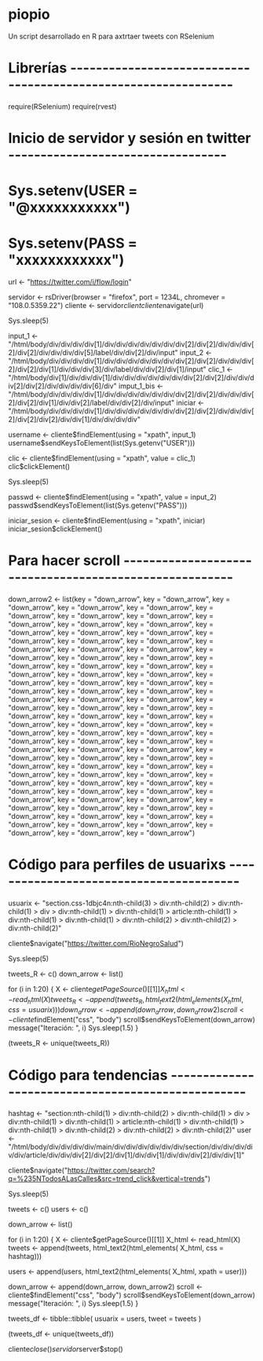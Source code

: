 # piopio
Un script desarrollado en R para axtrtaer tweets con RSelenium

# Librerías ---------------------------------------------------------------

require(RSelenium)
require(rvest)

# Inicio de servidor y sesión en twitter ----------------------------------

# Sys.setenv(USER = "@xxxxxxxxxxx")
# Sys.setenv(PASS = "xxxxxxxxxxxx")

url <- "https://twitter.com/i/flow/login"

servidor <- rsDriver(browser = "firefox", port = 1234L, chromever = "108.0.5359.22")
cliente <- servidor$client             
cliente$navigate(url) 

Sys.sleep(5)

input_1 <- "/html/body/div/div/div/div[1]/div/div/div/div/div/div/div[2]/div[2]/div/div/div[2]/div[2]/div/div/div/div[5]/label/div/div[2]/div/input"
input_2 <- "/html/body/div/div/div/div[1]/div/div/div/div/div/div/div[2]/div[2]/div/div/div[2]/div[2]/div[1]/div/div/div[3]/div/label/div/div[2]/div[1]/input"
clic_1 <- "/html/body/div[1]/div/div/div[1]/div/div/div/div/div/div/div[2]/div[2]/div/div/div[2]/div[2]/div/div/div/div[6]/div"
imput_1_bis <- "/html/body/div/div/div/div[1]/div/div/div/div/div/div/div[2]/div[2]/div/div/div[2]/div[2]/div[1]/div/div[2]/label/div/div[2]/div/input"
iniciar <- "/html/body/div/div/div/div[1]/div/div/div/div/div/div/div[2]/div[2]/div/div/div[2]/div[2]/div[2]/div/div[1]/div/div/div/div"

username <- cliente$findElement(using = "xpath", input_1)
username$sendKeysToElement(list(Sys.getenv("USER")))

clic <- cliente$findElement(using = "xpath", value = clic_1)
clic$clickElement() 

Sys.sleep(5)

passwd <- cliente$findElement(using = "xpath", value = input_2)
passwd$sendKeysToElement(list(Sys.getenv("PASS")))

iniciar_sesion <- cliente$findElement(using = "xpath", iniciar)
iniciar_sesion$clickElement() 


# Para hacer scroll -------------------------------------------------------

down_arrow2 <- list(key = "down_arrow", key = "down_arrow", 
                    key = "down_arrow", key = "down_arrow", 
                    key = "down_arrow", key = "down_arrow", 
                    key = "down_arrow", key = "down_arrow", 
                    key = "down_arrow", key = "down_arrow", 
                    key = "down_arrow", key = "down_arrow", 
                    key = "down_arrow", key = "down_arrow", 
                    key = "down_arrow", key = "down_arrow", 
                    key = "down_arrow", key = "down_arrow", 
                    key = "down_arrow", key = "down_arrow", 
                    key = "down_arrow", key = "down_arrow", 
                    key = "down_arrow", key = "down_arrow", 
                    key = "down_arrow", key = "down_arrow", 
                    key = "down_arrow", key = "down_arrow", 
                    key = "down_arrow", key = "down_arrow", 
                    key = "down_arrow", key = "down_arrow", 
                    key = "down_arrow", key = "down_arrow", 
                    key = "down_arrow", key = "down_arrow", 
                    key = "down_arrow", key = "down_arrow", 
                    key = "down_arrow", key = "down_arrow", 
                    key = "down_arrow", key = "down_arrow", 
                    key = "down_arrow", key = "down_arrow", 
                    key = "down_arrow", key = "down_arrow", 
                    key = "down_arrow", key = "down_arrow", 
                    key = "down_arrow", key = "down_arrow", 
                    key = "down_arrow", key = "down_arrow", 
                    key = "down_arrow", key = "down_arrow", 
                    key = "down_arrow", key = "down_arrow", 
                    key = "down_arrow", key = "down_arrow", 
                    key = "down_arrow", key = "down_arrow", 
                    key = "down_arrow", key = "down_arrow", 
                    key = "down_arrow", key = "down_arrow", 
                    key = "down_arrow", key = "down_arrow", 
                    key = "down_arrow", key = "down_arrow", 
                    key = "down_arrow", key = "down_arrow", 
                    key = "down_arrow", key = "down_arrow", 
                    key = "down_arrow", key = "down_arrow", 
                    key = "down_arrow", key = "down_arrow", 
                    key = "down_arrow", key = "down_arrow", 
                    key = "down_arrow", key = "down_arrow", 
                    key = "down_arrow", key = "down_arrow", 
                    key = "down_arrow", key = "down_arrow", 
                    key = "down_arrow", key = "down_arrow")

# Código para perfiles de usuarixs ----------------------------------------

usuarix <- "section.css-1dbjc4n:nth-child(3) > div:nth-child(2) > div:nth-child(1) > div > div:nth-child(1) > div:nth-child(1) > article:nth-child(1) > div:nth-child(1) > div:nth-child(1) > div:nth-child(2) > div:nth-child(2) > div:nth-child(2)"

cliente$navigate("https://twitter.com/RioNegroSalud") 

Sys.sleep(5)

tweets_R <- c()
down_arrow <- list()

for (i in 1:20) {
  X <- cliente$getPageSource()[[1]]
  X_html <- read_html(X)
  tweets_R <- append(tweets_R, 
                     html_text2(html_elements(
                       X_html, css = usuarix)))
  down_arrow <- append(down_arrow, down_arrow2)
  scroll <- cliente$findElement("css", "body")
  scroll$sendKeysToElement(down_arrow)
  message("Iteración: ", i)
  Sys.sleep(1.5)
}

(tweets_R <- unique(tweets_R))


# Código para tendencias --------------------------------------------------

hashtag <- "section:nth-child(1) > div:nth-child(2) > div:nth-child(1) > div > div:nth-child(1) > div:nth-child(1) > article:nth-child(1) > div:nth-child(1) > div:nth-child(1) > div:nth-child(2) > div:nth-child(2) > div:nth-child(2)"
user <- "/html/body/div/div/div/div/main/div/div/div/div/div/div/section/div/div/div/div/div/article/div/div/div[2]/div[2]/div[1]/div/div[1]/div/div/div[2]/div/div[1]"

cliente$navigate("https://twitter.com/search?q=%235NTodosALasCalles&src=trend_click&vertical=trends") 

Sys.sleep(5)

tweets <- c()
users <- c()

down_arrow <- list()

for (i in 1:20) {
  X <- cliente$getPageSource()[[1]]
  X_html <- read_html(X)
  tweets <- append(tweets, 
                     html_text2(html_elements(
                       X_html, css = hashtag)))
  
  users <- append(users, 
                   html_text2(html_elements(
                     X_html, xpath = user)))
  
  down_arrow <- append(down_arrow, down_arrow2)
  scroll <- cliente$findElement("css", "body")
  scroll$sendKeysToElement(down_arrow)
  message("Iteración: ", i)
  Sys.sleep(1.5)
}

tweets_df <- tibble::tibble(
  usuarix = users,
  tweet = tweets
)

(tweets_df <- unique(tweets_df))

cliente$close()
servidor$server$stop()
